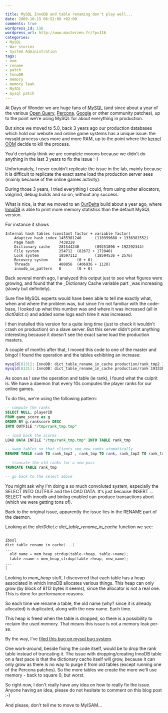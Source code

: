 ```yaml
--- 

title: MySQL InnoDB and table renaming don't play well...
date: 2009-10-15 06:52:08 +02:00
comments: true
wordpress_id: 116
wordpress_url: http://www.masterzen.fr/?p=116
categories: 
- MySQL
- War stories
- System Administration
tags: 
- oom
- rename
- patch
- InnoDB
- memory
- memory leak
- MySQL
- mysql patch
---
```

At Days of Wonder we are huge fans of [MySQL](http://www.mysql.com/) (and since about a year of the various [Open Query](http://ourdelta.org/), [Percona](http://www.percona.com/percona-lab.html), [Google](http://code.google.com/p/google-mysql-tools/wiki/Mysql5Patches) or other community patches), up to the point we're using MySQL for about everything in production.

But since we moved to 5.0, back 3 years ago our production databases which hold our website and online game systems has a unique issue: the mysqld process uses more and more RAM, up to the point where the [kernel OOM](http://linux-mm.org/OOM_Killer) decide to kill the process.

You'd certainly think we are complete morons because we didn't do anything in the last 3 years to fix the issue :-)

Unfortunately, I never couldn't replicate the issue in the lab, mainly because it is difficult to replicate the exact same load the production server sees (mainly because of the online games activity).

During those 3 years, I tried everything I could, from using other allocators, valgrind, debug builds and so on, without any success.

What is nice, is that we moved to an [OurDelta](http://ourdelta.org/) build about a year ago, where [InnoDB](http://www.innodb.com/) is able to print more memory statistics than the default MySQL version.

For instance it shows
```
Internal hash tables (constant factor + variable factor)
    Adaptive hash index 1455381240      (118999688 + 1336381552)
    Page hash           7438328
    Dictionary cache    281544240       (89251896 + 192292344)
    File system         254712  (82672 + 172040)
    Lock system         18597112        (18594536 + 2576)
    Recovery system     0       (0 + 0)
    Threads             408056  (406936 + 1120)
    innodb_io_pattern   0       (0 + 0)
```
Back several month ago, I analyzed this output just to see what figures were growing, and found that the _Dictionary Cache variable part _was increasing (slowly but definitely).

Sure fine MySQL experts would have been able to tell me exactly what, when and where the problem was, but since I'm not familiar with the code-base, I looked up what this number was and where it was increased (all in _dict0dict.c_) and added some logs each time it was increased.

I then installed this version for a quite long time (just to check it wouldn't crash on production) on a slave server. But this server didn't print anything interesting because it doesn't see the exact same load the production masters.

A couple of months after that, I moved this code to one of the master and bingo! I found the operation and the tables exhibiting an increase:
``` bash
mysqld[8131]: InnoDB: dict_table_rename_in_cache production/rank_tmp2 193330680 + 8112
mysqld[8131]: InnoDB: dict_table_rename_in_cache production/rank 193338792 + 8112
```
As soon as I saw the operation and table (ie rank), I found what the culprit is. We have a daemon that every 10s computes the player ranks for our online games.

To do this, we're using the following pattern:
``` sql
-- compute the ranks
SELECT NULL, playerID
FROM game_score as g
ORDER BY g.rankscore DESC
INTO OUTFILE "/tmp/rank_tmp.tmp"

-- load back the scores
LOAD DATA INFILE "/tmp/rank_tmp.tmp" INTO TABLE rank_tmp

-- swap tables so that clients see new ranks atomatically
RENAME TABLE rank TO rank_tmp2 , rank_tmp TO rank, rank_tmp2 TO rank_tmp

-- truncate the old ranks for a new pass
TRUNCATE TABLE rank_tmp

-- go back to the select above
```

You might ask why I'm doing a so much convoluted system, especially the SELECT INTO OUTFILE and the LOAD DATA. It's just because INSERT ... SELECT with innodb and binlog enabled can produce transactions abort (which we were getting tons of).

Back to the original issue, apparently the issue lies in the RENAME part of the daemon.

Looking at the _dict0dict.c dict_table_rename_in_cache_ function we see:
``` c

ibool
dict_table_rename_in_cache(...)
...
  old_name = mem_heap_strdup(table->heap, table->name);
  table->name = mem_heap_strdup(table->heap, new_name);
...
}

```

Looking to _mem_heap_ stuff, I discovered that each table has a heap associated in which InnoDB allocates various things. This heap can only grow (by block of 8112 bytes it seems), since the allocator is not a real one. This is done for performance reasons.

So each time we rename a table, the old name (why? since it is already allocated) is duplicated, along with the new name. Each time.

This heap is freed when the table is dropped, so there is a possibility to reclaim the used memory. That means this issue is not a memory leak per-se.

By the way, I've [filed this bug on mysql bug system](http://bugs.mysql.com/?id=47991).

One work-around, beside fixing the code itself, would be to drop the rank table instead of truncating it. The issue with dropping/creating InnoDB table on a fast pace is that the dictionary cache itself will grow, because it can only grow as there is no way to purge it from old tables (except running one of the Percona patches). So the more tables we create the more we'll use memory - back to square 0, but worst.

So right now, I don't really have any idea on how to really fix the issue. Anyone having an idea, please do not hesitate to comment on this blog post :-)

And please, don't tell me to move to MyISAM...

